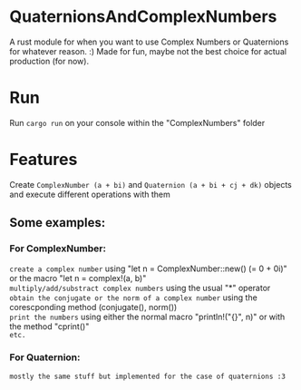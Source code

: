# QuaternionsAndComplexNumbers
A rust module for when you want to use Complex Numbers or Quaternions for whatever reason. :)
Made for fun, maybe not the best choice for actual production (for now).

# Run
Run ``cargo run`` on your console within the "ComplexNumbers" folder

# Features
Create ``ComplexNumber (a + bi)`` and ``Quaternion (a + bi + cj + dk)`` objects and execute different operations with them
## Some examples:
### For ComplexNumber:
  ``create a complex number`` using "let n = ComplexNumber::new() (= 0 + 0i)" or the macro "let n = complex!(a, b)"<br>
  ``multiply/add/substract complex numbers`` using the usual "*" operator<br>
  ``obtain the conjugate or the norm of a complex number`` using the corescponding method (conjugate(), norm())<br>
  ``print the numbers`` using either the normal macro "println!("{}", n)" or with the method "cprint()"<br>
  ``etc.``<br>
### For Quaternion:
  ``mostly the same stuff but implemented for the case of quaternions :3``
